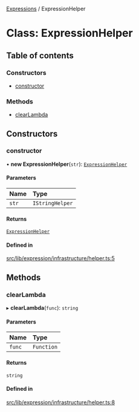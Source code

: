 [Expressions](../README.md) / ExpressionHelper

# Class: ExpressionHelper

## Table of contents

### Constructors

- [constructor](ExpressionHelper.md#constructor)

### Methods

- [clearLambda](ExpressionHelper.md#clearlambda)

## Constructors

### constructor

• **new ExpressionHelper**(`str`): [`ExpressionHelper`](ExpressionHelper.md)

#### Parameters

| Name | Type |
| :------ | :------ |
| `str` | `IStringHelper` |

#### Returns

[`ExpressionHelper`](ExpressionHelper.md)

#### Defined in

[src/lib/expression/infrastructure/helper.ts:5](https://github.com/data7expressions/3xpr/blob/2c0e61c034cb60bff8ac419f4ab59027dc3bdc28/src/lib/expression/infrastructure/helper.ts#L5)

## Methods

### clearLambda

▸ **clearLambda**(`func`): `string`

#### Parameters

| Name | Type |
| :------ | :------ |
| `func` | `Function` |

#### Returns

`string`

#### Defined in

[src/lib/expression/infrastructure/helper.ts:8](https://github.com/data7expressions/3xpr/blob/2c0e61c034cb60bff8ac419f4ab59027dc3bdc28/src/lib/expression/infrastructure/helper.ts#L8)
